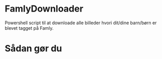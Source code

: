 # FamlyDownloader

Powershell script til at downloade alle billeder hvori dit/dine barn/børn er blevet tagget på Famly.

# Sådan gør du
